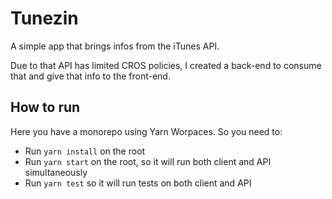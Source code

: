 # Tunezin

A simple app that brings infos from the iTunes API.

Due to that API has limited CROS policies, I created a back-end to consume that and give that info to the front-end.

## How to run
Here you have a monorepo using Yarn Worpaces. So you need to:
- Run `yarn install` on the root 
- Run `yarn start` on the root, so it will run both client and API simultaneously
- Run `yarn test` so it will run tests on both client and API

